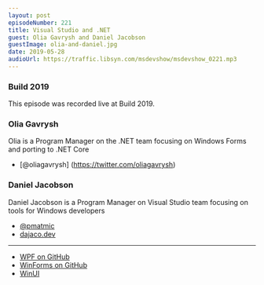 ```yaml
---
layout: post
episodeNumber: 221
title: Visual Studio and .NET
guest: Olia Gavrysh and Daniel Jacobson
guestImage: olia-and-daniel.jpg
date: 2019-05-28
audioUrl: https://traffic.libsyn.com/msdevshow/msdevshow_0221.mp3
--- 
```


### Build 2019

This episode was recorded live at Build 2019. 

### Olia Gavrysh

Olia is a Program Manager on the .NET team focusing on Windows Forms and porting to .NET Core 

 - [@oliagavrysh] (https://twitter.com/oliagavrysh)

### Daniel Jacobson

Daniel Jacobson is a Program Manager on Visual Studio team focusing on tools for Windows developers

 - [@pmatmic](https://twitter.com/pmatmic)
 - [dajaco.dev](https://www.dajaco.dev/)

 -----------------------------

 - [WPF on GitHub](https://github.com/dotnet/wpf)
 - [WinForms on GitHub](https://github.com/dotnet/winforms)
 - [WinUI](http://aka.ms/winUI)